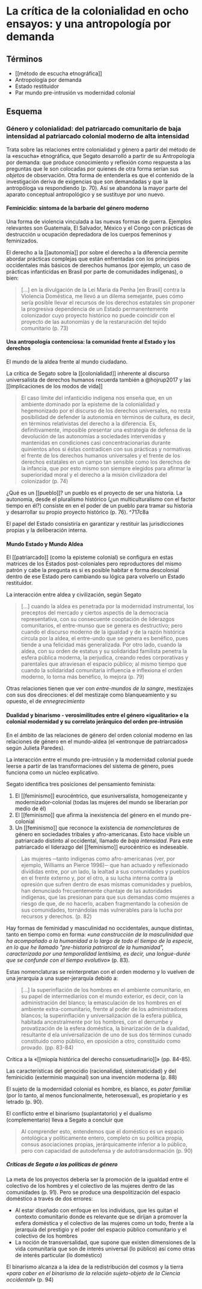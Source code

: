 # La crítica de la colonialidad en ocho ensayos: y una antropología por demanda

## Términos
- [[método de escucha etnográfica]]
- Antropología por demanda
- Estado restituidor
- Par mundo pre-intrusión vs modernidad colonial

## Esquema

### Género y colonialidad: del patriarcado comunitario de baja intensidad al patriarcado colonial moderno de alta intensidad

Trata sobre las relaciones entre colonialidad y género a partir del método de la «escucha» etnográfica, que Segato desarrolló a partir de su Antropología por demanda: que produce conocimiento y reflexión como respuesta a las preguntas que le son colocadas por quienes de otra forma serían sus *objetos* de observación. Otra forma de entenderla es que el contenido de la investigación deriva de exigencias que son demandadas y que la antropóloga va respondiendo (p. 70). Así se abandona la mayor parte del aparato conceptual antropológico y se sustituye por uno nuevo.

#### Feminicidio: síntoma de la barbarie del género moderno

Una forma de violencia vinculada a las nuevas formas de guerra. Ejemplos relevantes son Guatemala, El Salvador, México y el Congo con prácticas de destrucción u ocupación depredadora de los cuerpos femeninos y feminizados.

El derecho a la [[autonomía]] por sobre el derecho a la diferencia permite abordar prácticas complejas que están enfrentadas con los principios occidentales más básicos de derechos humanos (por ejemplo, un caso de prácticas infanticidas en Brasil por parte de comunidades indígenas), o bien:

>[...] en la divulgación de la Lei María da Penha [en Brasil] contra la Violencia Doméstica, me llevó a un dilema semejante, pues cómo sería posible llevar el recursos de los derechos estatales sin proponer la progresiva dependencia de un Estado permanentemente colonizador cuyo proyecto histórico no puede coincidir con el proyecto de las autonomías y de la restaruración del tejido comunitario (p. 73)

#### Una antropología contenciosa: la comunidad frente al Estado y los derechos
El mundo de la aldea frente al mundo ciudadano. 

La crítica de Segato sobre la [[colonialidad]] inherente al discurso universalista de derechos humanos recuerda también a @hojrup2017 y las [[implicaciones de los modos de vida]]

>El caso límite del infanticidio indígena nos enseña que, en un ambiente dominado por la episteme de la colonialidad y hegemonizado por el discurso de los derechos universales, no resta posibilidad de defender la autonomía en términos de cultura, es decir, en términos relativistas del derecho a la diferencia. Es, definitivamente, imposible presentar una estrategia de defensa de la devolución de las autonomías a sociedades intervenidas y mantenidas en condiciones casi concentracionarias durante quinientos años si éstas contradicen con sus prácticas y normativas el frente de los derechos humanos universales y el frente de los derechos estatales en un campo tan sensible como los derechos de la infancia, que por esto mismo son siempre elegidos para afirmar la superioridad moral y el derecho a la misión civilizadora del colonizador (p. 74)

¿Qué es un [[pueblo]]? un pueblo es el proyecto de ser una historia. La autonomía, desde el pluralismo histórico (¿un multiculturalismo con el factor tiempo en él?) consiste en en el poder de un pueblo para tramar su historia y desarrollar su propio proyecto histórico (p. 76). ^717c8a

El papel del Estado consistiría en garantizar y restituir las jurisdicciones propias y la deliberación interna. 

#### Mundo Estado y Mundo Aldea
El [[patriarcado]] (como la episteme colonial) se configura en estas matrices de los Estados post-coloniales pero reproductores del mismo patrón y cabe la pregunta es si es posible habitar e forma descolonial dentro de ese Estado pero cambiando su lógica para volverlo un Estado restituidor.

La interacción entre aldea y civilización, según Segato

>[...] cuando la aldea es penetrada por la modernidad instrumental, los preceptos del mercado y ciertos aspectis de la democracia representativa, con su consecuente cooptación de liderazgos comunitarios, el entre-munso que se genera es destructivo; pero cuando el discurso moderno de la igualdad y de la razón histórica circula por la aldea, el entre-undo que se genera es benéfico, pues tiende a una felicidad más generalizada. Por otro lado, cuando la aldea, con su orden de estatus y su solidaridad familista penetra la esfera pública moderna, la perjudica, creando redes corporativas y parentales que atraviesan el espacio público; al mismo tiempo que cuando la solidaridad comunitaria influencia e inflexiona el orden moderno, lo torna más benéfico, lo mejora (p. 79)

Otras relaciones tienen que ver con *entre-mundos de la sangre*, mestizajes con sus dos direcciones: el del mestizaje como blanqueamiento y su opuesto, el de *ennegrecimiento*

#### Dualidad y binarismo - verosimilitudes entre el género «igualitario» e la colonial modernidad y su correlato jerárquico del orden pre-intrusión

En el ámbito de las relaciones de género del orden colonial moderno en las relaciones de género en el mundo-aldea (el «entronque de patriarcados» según Julieta Paredes). 

La interacción entre el mundo pre-intrusión y la modernidad colonial puede leerse a partir de las transformaciones del sistema de género, pues funciona como un núcleo explicativo.

Segato identifica tres posiciones del pensamiento feminista:

1. El [[feminismo]] eurocéntrico, que esuniversalista, homogeneizante y modernizador-colonial (todas las mujeres del mundo se liberarían por medio de él)
2. El [[feminismo]] que afirma la inexistencia del género en el mundo pre-colonial
3. Un [[feminismo]] que reconoce la existencia de *nomenclaturas* de género en sociedades tribales y afro-americanas. Esto hace visible un patriarcado distinto al occidental, llamado de *baja intensidad*. Para este patriarcado el liderazgo del [[feminismo]] eurocéntrico es indeseable.

>Las mujeres ─tanto indígenas como afro-americanas (ver, por ejemplo, Williams an Pierce 1996)─ que han actuado y reflexionado divididas entre, por un lado, la lealtad a sus comunidades y pueblos en el frente externo y, por el otro, a su lucha interna contra la opresión que sufren dentro de esas mismas comunidades y pueblos, han denunciado frecuentemente chantaje de las autoridades indígenas, que las presionan para que sus demandas como mujeres a riesgo de que, de no hacerlo, acaben fragmentando la cohesión de sus comunidades, tornándolas más vulnerables para la lucha por recursos y derechos. (p. 82)

Hay formas de feminidad y masculinidad no occidentales, aunque distintas, tanto en tiempo como en forma: *«una construcción de la masculinidad que ha acompañado a la humanidad a lo largo de todo el tiempo de la especie, en lo que he llamado "pre-historia patriarcal de la humanidad", caracterizada por una temporalidad lentísima, es decir, una *longue-durée* que se confunde con el tiempo evolutivo»* (p. 83).

Estas nomenclaturas se reinterpretan con el orden moderno y lo vuelven de una jerarquía a una super-jerarquía debido a:

>[...] la superinflación de los hombres en el ambiente comunitario, en su papel de intermediarios con el mundo exterior, es decir, con la administración del blanco; la emasculación de los hombres en el ambiente extra-comunitario, frente al poder de los administradores blancos; la superinflación y universalización de la esfera pública, habitada ancestralmente por los hombres, con el derrumbe y provatización de la esfera doméstica, la binarización de la dualidad, resultante d ela universalización de uno de sus dos términos cunado constituido como público, en oposición a otro, constituido como provado. (pp. 83-84)

Crítica a la «[[miopía histórica del derecho consuetudinario]]» (pp. 84-85).

Las características del genocidio (racionalidad, sistematicidad) y del feminicidio (exterminio maquinal) son una invención moderna (p. 88)

El sujeto de la modernidad colonial es hombre, es blanco, es *pater familiæ* (por lo tanto, al menos funcionalmente, heterosexual), es propietario y es letrado (p. 90).

El conflicto entre el binarismo (suplantatorio) y el dualismo (complementario) lleva a Segato a concluir que

>Al comprender esto, entendemos que el doméstico es un espacio ontológica y políticamente entero, completo cn su política propia, consus asociaciones propias, jerárquicamente inferior a lo público, pero con capacidad de autodefensa y de autotransdormación (p. 90)

##### Críticas de Segato a las políticas de género

La meta de los proyectos debería ser la promoción de la igualdad entre el colectivo de los hombres y el colectivo de las mujeres dentro de las comunidades (p. 91). Pero se produce una despolitización del espacio doméstico a través de dos errores:

- Al estar diseñado con enfoque en los individuos, que les quitan el contexto comunitario donde es relevante que se dirijan a promover la esfera doméstica y el colectivo de las mujeres como un todo, frente a la jerarquía del prestigio y el poder del espacio público comunitario y el colectivo de los hombres
- La noción de transversalidad, que supone que existen dimensiones de la vida comunitaria que son de interés universal (lo público) así como otras de interés particular (lo doméstico)

El binarismo alcanza a la idea de la redistribución del cosmos y la tierra *«para caber en el binarismo de la relación sujeto-objeto de la Ciencia occidental»* (p. 94)
